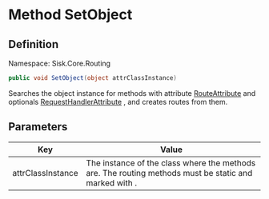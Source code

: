 # Method SetObject

## Definition
Namespace: Sisk.Core.Routing

```csharp
public void SetObject(object attrClassInstance)
```

Searches the object instance for methods with attribute [RouteAttribute](/spec/Sisk/Core/Routing/RouteAttribute) and optionals [RequestHandlerAttribute](/spec/Sisk/Core/Routing/RequestHandlerAttribute) , and creates routes from them.

## Parameters

| Key | Value |
| --- | --- |
| attrClassInstance | The instance of the class where the methods are. The routing methods must be static and marked with . | 


